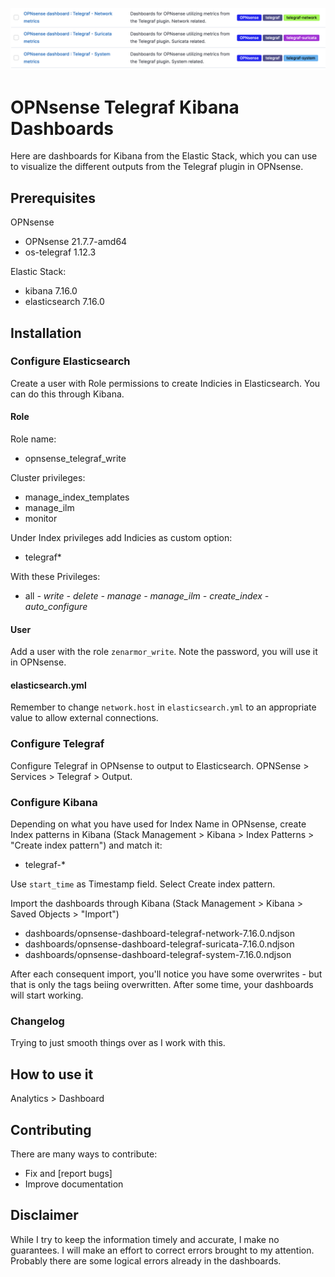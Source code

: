 ![opnsense-telegraf-kibana-dashboards](opnsense-telegraf-kibana-dashboards.png "opnsense-telegraf-kibana-dashboards")
# OPNsense Telegraf Kibana Dashboards

Here are dashboards for Kibana from the Elastic Stack, which you can use to visualize the different outputs from the Telegraf plugin in OPNsense.

## Prerequisites

OPNsense
- OPNsense 21.7.7-amd64
- os-telegraf 1.12.3

Elastic Stack:
- kibana 7.16.0
- elasticsearch 7.16.0

## Installation
### Configure Elasticsearch
Create a user with Role permissions to create Indicies in Elasticsearch. You can do this through Kibana. 

#### Role
Role name:
- opnsense_telegraf_write

Cluster privileges:
- manage_index_templates
- manage_ilm
- monitor

Under Index privileges add Indicies as custom option:
- telegraf*

With these Privileges: 
- all
*- write*
*- delete*
*- manage*
*- manage_ilm*
*- create_index*
*- auto_configure*


#### User
Add a user with the role `zenarmor_write`. Note the password, you will use it in OPNsense. 

#### elasticsearch.yml
Remember to change `network.host` in `elasticsearch.yml` to an appropriate value to allow external connections. 

### Configure Telegraf
Configure Telegraf in OPNsense to output to Elasticsearch. OPNSense > Services > Telegraf > Output. 


### Configure Kibana
Depending on what you have used for Index Name in OPNsense, create Index patterns in Kibana (Stack Management > Kibana > Index Patterns > "Create index pattern") and match it:
- telegraf-*

Use `start_time` as Timestamp field. Select Create index pattern. 

Import the dashboards through Kibana (Stack Management > Kibana > Saved Objects > "Import")

- dashboards/opnsense-dashboard-telegraf-network-7.16.0.ndjson
- dashboards/opnsense-dashboard-telegraf-suricata-7.16.0.ndjson
- dashboards/opnsense-dashboard-telegraf-system-7.16.0.ndjson



After each consequent import, you'll notice you have some overwrites - but that is only the tags beiing overwritten.
After some time, your dashboards will start working. 

### Changelog

Trying to just smooth things over as I work with this.

## How to use it

Analytics > Dashboard 

## Contributing

There are many ways to contribute:
- Fix and [report bugs]
- Improve documentation

## Disclaimer

While I try to keep the information timely and accurate, I make no guarantees. I will make an effort to correct errors brought to my attention. Probably there are some logical errors already in the dashboards. 